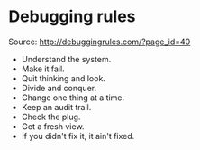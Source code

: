 # Debugging rules

Source: <http://debuggingrules.com/?page_id=40>

* Understand the system.
* Make it fail.
* Quit thinking and look.
* Divide and conquer.
* Change one thing at a time.
* Keep an audit trail.
* Check the plug.
* Get a fresh view.
* If you didn't fix it, it ain't fixed.
